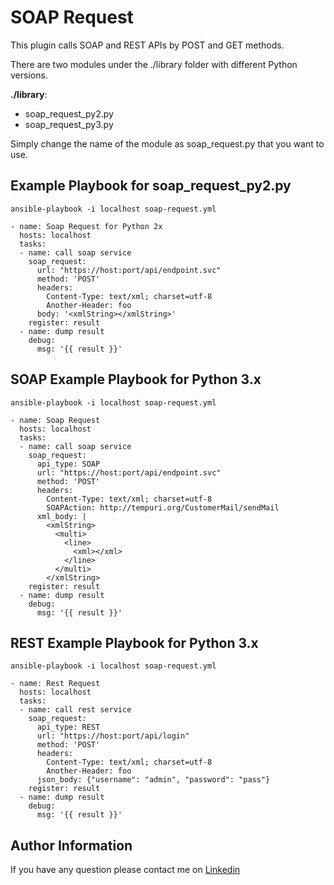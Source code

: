 SOAP Request
=========

This plugin calls SOAP and REST APIs by POST and GET methods. 

There are two modules under the ./library folder with different Python versions.

**./library**:
- soap_request_py2.py
- soap_request_py3.py

Simply change the name of the module as soap_request.py that you want to use.

Example Playbook for soap_request_py2.py
----------------

`ansible-playbook -i localhost soap-request.yml`


    - name: Soap Request for Python 2x
      hosts: localhost
      tasks:
      - name: call soap service
        soap_request:
          url: "https://host:port/api/endpoint.svc"
          method: 'POST'
          headers:
            Content-Type: text/xml; charset=utf-8
            Another-Header: foo
          body: '<xmlString></xmlString>'
        register: result
      - name: dump result
        debug:
          msg: '{{ result }}'
          
          
SOAP Example Playbook for Python 3.x
----------------

`ansible-playbook -i localhost soap-request.yml`


    - name: Soap Request
      hosts: localhost
      tasks:
      - name: call soap service
        soap_request:
          api_type: SOAP
          url: "https://host:port/api/endpoint.svc"
          method: 'POST'
          headers:
            Content-Type: text/xml; charset=utf-8
            SOAPAction: http://tempuri.org/CustomerMail/sendMail
          xml_body: | 
            <xmlString>
              <multi>
                <line>
                  <xml></xml>
                </line>
              </multi>
            </xmlString>
        register: result
      - name: dump result
        debug:
          msg: '{{ result }}'


REST Example Playbook for Python 3.x
----------------

`ansible-playbook -i localhost soap-request.yml`


    - name: Rest Request
      hosts: localhost
      tasks:
      - name: call rest service
        soap_request:
          api_type: REST
          url: "https://host:port/api/login"
          method: 'POST'
          headers:
            Content-Type: text/xml; charset=utf-8
            Another-Header: foo
          json_body: {"username": "admin", "password": "pass"}
        register: result
      - name: dump result
        debug:
          msg: '{{ result }}'

Author Information
------------------

If you have any question please contact me on [Linkedin](https://www.linkedin.com/in/alcnsahin/)
